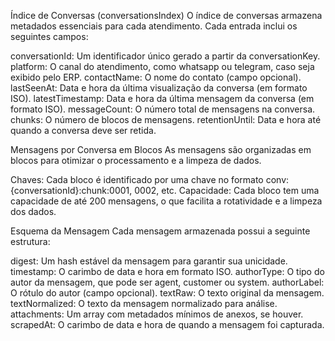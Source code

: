 Índice de Conversas (conversationsIndex)
O índice de conversas armazena metadados essenciais para cada atendimento. Cada entrada inclui os seguintes campos:

conversationId: Um identificador único gerado a partir da conversationKey.
platform: O canal do atendimento, como whatsapp ou telegram, caso seja exibido pelo ERP.
contactName: O nome do contato (campo opcional).
lastSeenAt: Data e hora da última visualização da conversa (em formato ISO).
latestTimestamp: Data e hora da última mensagem da conversa (em formato ISO).
messageCount: O número total de mensagens na conversa.
chunks: O número de blocos de mensagens.
retentionUntil: Data e hora até quando a conversa deve ser retida.

Mensagens por Conversa em Blocos
As mensagens são organizadas em blocos para otimizar o processamento e a limpeza de dados.

Chaves: Cada bloco é identificado por uma chave no formato conv:{conversationId}:chunk:0001, 0002, etc.
Capacidade: Cada bloco tem uma capacidade de até 200 mensagens, o que facilita a rotatividade e a limpeza dos dados.

Esquema da Mensagem
Cada mensagem armazenada possui a seguinte estrutura:

digest: Um hash estável da mensagem para garantir sua unicidade.
timestamp: O carimbo de data e hora em formato ISO.
authorType: O tipo do autor da mensagem, que pode ser agent, customer ou system.
authorLabel: O rótulo do autor (campo opcional).
textRaw: O texto original da mensagem.
textNormalized: O texto da mensagem normalizado para análise.
attachments: Um array com metadados mínimos de anexos, se houver.
scrapedAt: O carimbo de data e hora de quando a mensagem foi capturada.
